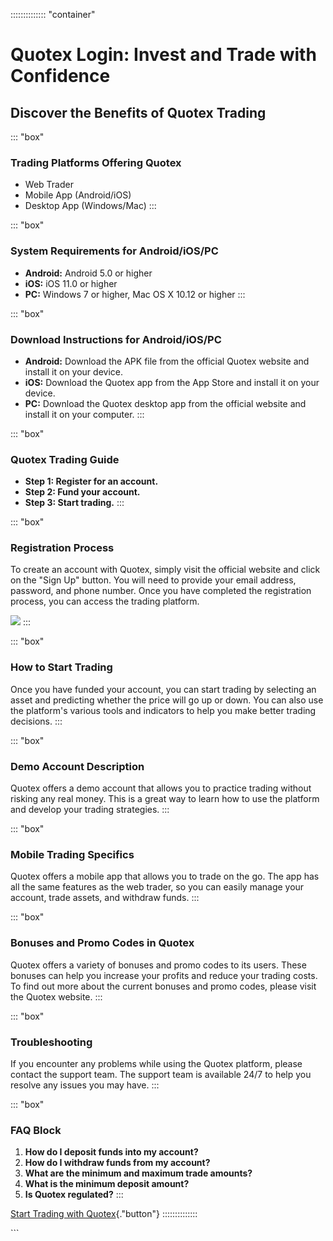 :::::::::::::: \"container\"
# Quotex Login: Invest and Trade with Confidence

## Discover the Benefits of Quotex Trading

::: \"box\"
### Trading Platforms Offering Quotex

-   Web Trader
-   Mobile App (Android/iOS)
-   Desktop App (Windows/Mac)
:::

::: \"box\"
### System Requirements for Android/iOS/PC

-   **Android:** Android 5.0 or higher
-   **iOS:** iOS 11.0 or higher
-   **PC:** Windows 7 or higher, Mac OS X 10.12 or higher
:::

::: \"box\"
### Download Instructions for Android/iOS/PC

-   **Android:** Download the APK file from the official Quotex website
    and install it on your device.
-   **iOS:** Download the Quotex app from the App Store and install it
    on your device.
-   **PC:** Download the Quotex desktop app from the official website
    and install it on your computer.
:::

::: \"box\"
### Quotex Trading Guide

-   **Step 1: Register for an account.**
-   **Step 2: Fund your account.**
-   **Step 3: Start trading.**
:::

::: \"box\"
### Registration Process

To create an account with Quotex, simply visit the official website and
click on the "Sign Up" button. You will need to provide your email
address, password, and phone number. Once you have completed the
registration process, you can access the trading platform.

[![](https://static.quotex.io/files/3_en/300_250.jpg)](https://traff.sbs/brokerqxlid)
:::

::: \"box\"
### How to Start Trading

Once you have funded your account, you can start trading by selecting an
asset and predicting whether the price will go up or down. You can also
use the platform\'s various tools and indicators to help you make better
trading decisions.
:::

::: \"box\"
### Demo Account Description

Quotex offers a demo account that allows you to practice trading without
risking any real money. This is a great way to learn how to use the
platform and develop your trading strategies.
:::

::: \"box\"
### Mobile Trading Specifics

Quotex offers a mobile app that allows you to trade on the go. The app
has all the same features as the web trader, so you can easily manage
your account, trade assets, and withdraw funds.
:::

::: \"box\"
### Bonuses and Promo Codes in Quotex

Quotex offers a variety of bonuses and promo codes to its users. These
bonuses can help you increase your profits and reduce your trading
costs. To find out more about the current bonuses and promo codes,
please visit the Quotex website.
:::

::: \"box\"
### Troubleshooting

If you encounter any problems while using the Quotex platform, please
contact the support team. The support team is available 24/7 to help you
resolve any issues you may have.
:::

::: \"box\"
### FAQ Block

1.  **How do I deposit funds into my account?**
2.  **How do I withdraw funds from my account?**
3.  **What are the minimum and maximum trade amounts?**
4.  **What is the minimum deposit amount?**
5.  **Is Quotex regulated?**
:::

[Start Trading with
Quotex](\%22https://traff.sbs/brokerqxsignup\%22){."button"}
::::::::::::::

\`\`\`


